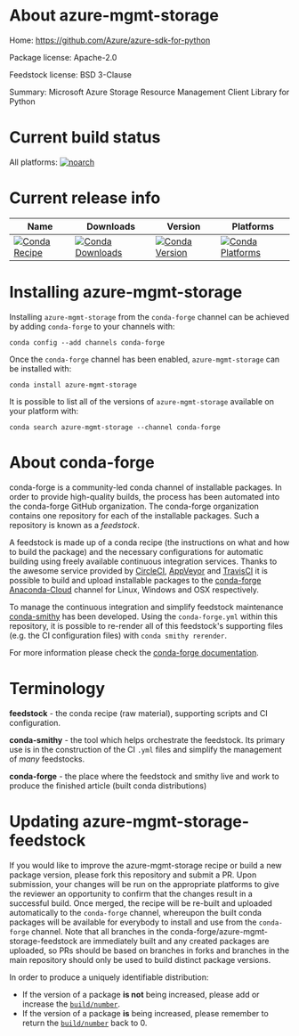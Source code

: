 About azure-mgmt-storage
========================

Home: https://github.com/Azure/azure-sdk-for-python

Package license: Apache-2.0

Feedstock license: BSD 3-Clause

Summary: Microsoft Azure Storage Resource Management Client Library for Python



Current build status
====================

All platforms:
[![noarch](https://img.shields.io/circleci/project/github/conda-forge/azure-mgmt-storage-feedstock/master.svg?label=noarch)](https://circleci.com/gh/conda-forge/azure-mgmt-storage-feedstock)

Current release info
====================

| Name | Downloads | Version | Platforms |
| --- | --- | --- | --- |
| [![Conda Recipe](https://img.shields.io/badge/recipe-azure--mgmt--storage-green.svg)](https://anaconda.org/conda-forge/azure-mgmt-storage) | [![Conda Downloads](https://img.shields.io/conda/dn/conda-forge/azure-mgmt-storage.svg)](https://anaconda.org/conda-forge/azure-mgmt-storage) | [![Conda Version](https://img.shields.io/conda/vn/conda-forge/azure-mgmt-storage.svg)](https://anaconda.org/conda-forge/azure-mgmt-storage) | [![Conda Platforms](https://img.shields.io/conda/pn/conda-forge/azure-mgmt-storage.svg)](https://anaconda.org/conda-forge/azure-mgmt-storage) |

Installing azure-mgmt-storage
=============================

Installing `azure-mgmt-storage` from the `conda-forge` channel can be achieved by adding `conda-forge` to your channels with:

```
conda config --add channels conda-forge
```

Once the `conda-forge` channel has been enabled, `azure-mgmt-storage` can be installed with:

```
conda install azure-mgmt-storage
```

It is possible to list all of the versions of `azure-mgmt-storage` available on your platform with:

```
conda search azure-mgmt-storage --channel conda-forge
```


About conda-forge
=================

conda-forge is a community-led conda channel of installable packages.
In order to provide high-quality builds, the process has been automated into the
conda-forge GitHub organization. The conda-forge organization contains one repository
for each of the installable packages. Such a repository is known as a *feedstock*.

A feedstock is made up of a conda recipe (the instructions on what and how to build
the package) and the necessary configurations for automatic building using freely
available continuous integration services. Thanks to the awesome service provided by
[CircleCI](https://circleci.com/), [AppVeyor](http://www.appveyor.com/)
and [TravisCI](https://travis-ci.org/) it is possible to build and upload installable
packages to the [conda-forge](https://anaconda.org/conda-forge)
[Anaconda-Cloud](http://docs.anaconda.org/) channel for Linux, Windows and OSX respectively.

To manage the continuous integration and simplify feedstock maintenance
[conda-smithy](http://github.com/conda-forge/conda-smithy) has been developed.
Using the ``conda-forge.yml`` within this repository, it is possible to re-render all of
this feedstock's supporting files (e.g. the CI configuration files) with ``conda smithy rerender``.

For more information please check the [conda-forge documentation](https://conda-forge.org/docs/).

Terminology
===========

**feedstock** - the conda recipe (raw material), supporting scripts and CI configuration.

**conda-smithy** - the tool which helps orchestrate the feedstock.
                   Its primary use is in the construction of the CI ``.yml`` files
                   and simplify the management of *many* feedstocks.

**conda-forge** - the place where the feedstock and smithy live and work to
                  produce the finished article (built conda distributions)


Updating azure-mgmt-storage-feedstock
=====================================

If you would like to improve the azure-mgmt-storage recipe or build a new
package version, please fork this repository and submit a PR. Upon submission,
your changes will be run on the appropriate platforms to give the reviewer an
opportunity to confirm that the changes result in a successful build. Once
merged, the recipe will be re-built and uploaded automatically to the
`conda-forge` channel, whereupon the built conda packages will be available for
everybody to install and use from the `conda-forge` channel.
Note that all branches in the conda-forge/azure-mgmt-storage-feedstock are
immediately built and any created packages are uploaded, so PRs should be based
on branches in forks and branches in the main repository should only be used to
build distinct package versions.

In order to produce a uniquely identifiable distribution:
 * If the version of a package **is not** being increased, please add or increase
   the [``build/number``](http://conda.pydata.org/docs/building/meta-yaml.html#build-number-and-string).
 * If the version of a package **is** being increased, please remember to return
   the [``build/number``](http://conda.pydata.org/docs/building/meta-yaml.html#build-number-and-string)
   back to 0.